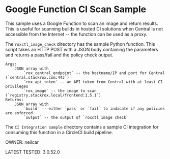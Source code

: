 # Google Function CI Scan Sample
 

This sample uses a Google Function to scan an image and return results.  This is useful for scanning builds in hosted CI solutions when Central is not accessible from the Internet -- the function can be used as a proxy.
 
The `roxctl_image_check` directory has the sample Python function.  This script takes an HTTP POST with a JSON body containing the parameters and returns a pass/fail and the policy check output.

    Args:
        JSON array with 
            `rox_central_endpoint` -- the hostname/IP and port for Central (`central.stackrox.com:443`)
            `rox_api_token` -- an API token from Central with at least CI privileges
            `rox_image` -- the image to scan (`registry.stackrox.local/frontend:1.5.1`)
    Returns:
        JSON array with
            `build` -- either `pass` or `fail` to indicate if any policies are enforced
            `output` -- the output of `roxctl image check`

The `CI Integration sample` directory contains a sample CI integration for consuming this function in a CircleCI build pipeline.
  
OWNER:  neilcar

LATEST TESTED: 3.0.52.0